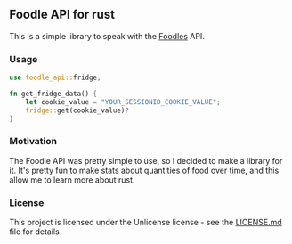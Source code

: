 ## Foodle API for rust

This is a simple library to speak with the [Foodles](https://www.foodles.co/) API.

### Usage

<!--```rust
use foodle_api::Foodle;

fn main() {
    let foodle = Foodle::new("YOUR_API_KEY");
    let foodles = foodle.get_foodles().unwrap();
    println!("{:?}", foodles);
}
```-->

```rust
use foodle_api::fridge;

fn get_fridge_data() {
    let cookie_value = "YOUR_SESSIONID_COOKIE_VALUE";	
    fridge::get(cookie_value)?
}
```

### Motivation

The Foodle API was pretty simple to use, so I decided to make a library for it.
It's pretty fun to make stats about quantities of food over time, and this allow me to learn more about rust.

### License

This project is licensed under the Unlicense license - see the [LICENSE.md](LICENSE.md) file for details

